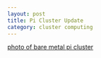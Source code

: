 ```yaml
---
layout: post
title: Pi Cluster Update
category: cluster computing
---
```


[photo of bare metal pi cluster](/img/pi-cluster-bare-metal.png)
